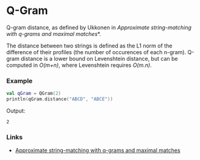 # Q-Gram

Q-gram distance, as defined by Ukkonen in *Approximate string-matching with q-grams and maximal matches**.

The distance between two strings is defined as the L1 norm of the difference of their profiles (the number of occurences
of each n-gram). Q-gram distance is a lower bound on Levenshtein distance, but can be computed in *O(m+n)*, where
Levenshtein requires *O(m.n)*.

### Example

```kotlin
val qGram = QGram(2)
println(qGram.distance("ABCD", "ABCE"))
```

Output:

```
2
```

### Links

- [Approximate string-matching with q-grams and maximal matches](http://www.sciencedirect.com/science/article/pii/0304397592901434)
